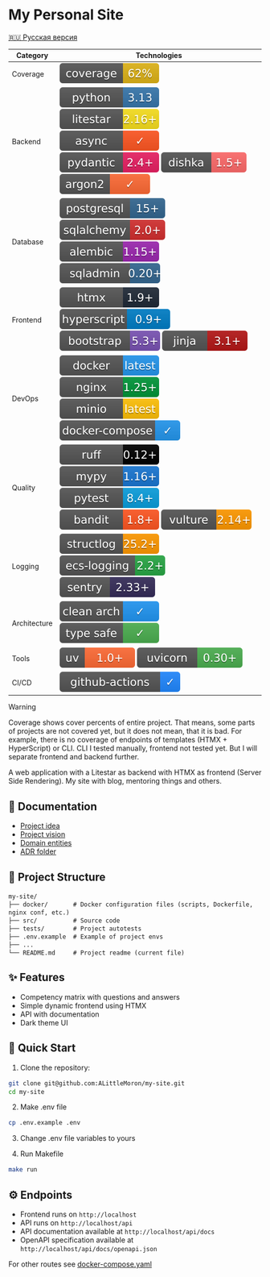 # My Personal Site 

[🇷🇺 Русская версия](./README_RU.md)

| Category | Technologies |
|----------|--------------|
| Coverage | ![coverage](./badges/coverage.svg) |
| Backend | ![python](./badges/python.svg) ![litestar](./badges/litestar.svg) ![async](./badges/async.svg) ![pydantic](./badges/pydantic.svg) ![dishka](./badges/dishka.svg) ![argon2](./badges/argon2.svg) |
| Database | ![postgresql](./badges/postgresql.svg) ![sqlalchemy](./badges/sqlalchemy.svg) ![alembic](./badges/alembic.svg) ![sqladmin](./badges/sqladmin.svg) |
| Frontend | ![htmx](./badges/htmx.svg) ![hyperscript](./badges/hyperscript.svg) ![bootstrap](./badges/bootstrap.svg) ![jinja](./badges/jinja.svg) |
| DevOps | ![docker](./badges/docker.svg) ![nginx](./badges/nginx.svg) ![minio](./badges/minio.svg) ![docker-compose](./badges/docker-compose.svg) |
| Quality | ![ruff](./badges/ruff.svg) ![mypy](./badges/mypy.svg) ![pytest](./badges/pytest.svg) ![bandit](./badges/bandit.svg) ![vulture](./badges/vulture.svg) |
| Logging | ![structlog](./badges/structlog.svg) ![ecs-logging](./badges/ecs-logging.svg) ![sentry](./badges/sentry.svg) |
| Architecture | ![clean-architecture](./badges/clean-architecture.svg) ![type-safe](./badges/type-safe.svg) |
| Tools | ![uv](./badges/uv.svg) ![uvicorn](./badges/uvicorn.svg) |
| CI/CD | ![github-actions](./badges/github-actions.svg) |

> [!WARNING]
> Coverage shows cover percents of entire project. That means, some parts of projects are not
> covered yet, but it does not mean, that it is bad. For example, there is no coverage of endpoints
> of templates (HTMX + HyperScript) or CLI. CLI I tested manually, frontend not tested yet. But
> I will separate frontend and backend further.

A web application with a Litestar as backend with HTMX as frontend (Server Side Rendering). 
My site with blog, mentoring things and others.

## 📖 Documentation

- [Project idea](docs/idea.md)  
- [Project vision](docs/vision.md) 
- [Domain entities](docs/domain.md)
- [ADR folder](docs/adr/)

## 📂 Project Structure

```
my-site/
├── docker/       # Docker configuration files (scripts, Dockerfile, nginx conf, etc.)
├── src/          # Source code
├── tests/        # Project autotests
├── .env.example  # Example of project envs
├── ...
└── README.md     # Project readme (current file)
```

## ✨ Features

- Competency matrix with questions and answers
- Simple dynamic frontend using HTMX
- API with documentation
- Dark theme UI

## 🚀 Quick Start

1. Clone the repository:
```bash
git clone git@github.com:ALittleMoron/my-site.git
cd my-site
```

2. Make .env file
```bash
cp .env.example .env
```

3. Change .env file variables to yours

4. Run Makefile
```bash
make run
```

## ⚙️ Endpoints

- Frontend runs on `http://localhost`
- API runs on `http://localhost/api`
- API documentation available at `http://localhost/api/docs`
- OpenAPI specification available at `http://localhost/api/docs/openapi.json`

For other routes see [docker-compose.yaml](../docker-compose.yml)

